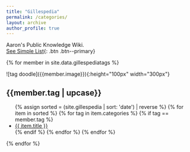 ```yaml
---
title: "Gillespedia"
permalink: /categories/
layout: archive
author_profile: true
---
```



Aaron's Public Knowledge Wiki.  
[See Simple List]({{siteurl}}/gillespedia/){: .btn .btn--primary}

{% for member in site.data.gillespediatags %}
<section id="{{ member.tag | slugify | downcase }}" class="taxonomy__section">
![tag doodle]({{member.image}}){:height="100px" width="300px"}
<h2 class="archive__subtitle">{{member.tag | upcase}}</h2>
<ul>
{% assign sorted = (site.gillespedia | sort: 'date') | reverse %}
  {% for item in sorted %}
    {% for tag in item.categories %}
      {% if tag == member.tag %}
        <li><a href="{{site.url}}{{site.baseurl}}{{item.url}}">{{ item.title }}</a></li>
      {% endif %}
    {% endfor %}
  {% endfor %}
</ul>
</section>
{% endfor %}
